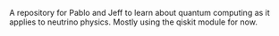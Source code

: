 A repository for Pablo and Jeff to learn about quantum computing as it applies to neutrino physics. Mostly using the qiskit module for now.
